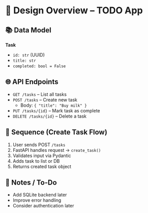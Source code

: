 # 🧩 Design Overview – TODO App

## 📚 Data Model

**Task**
- `id: str` (UUID)
- `title: str`
- `completed: bool = False`

## 🌐 API Endpoints

- `GET /tasks` – List all tasks
- `POST /tasks` – Create new task
  - Body: `{ "title": "Buy milk" }`
- `PUT /tasks/{id}` – Mark task as complete
- `DELETE /tasks/{id}` – Delete a task

## 🔁 Sequence (Create Task Flow)

1. User sends POST `/tasks`
2. FastAPI handles request → `create_task()`
3. Validates input via Pydantic
4. Adds task to list or DB
5. Returns created task object

## 🧠 Notes / To-Do

- Add SQLite backend later
- Improve error handling
- Consider authentication later

